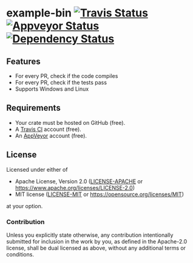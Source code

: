 example-bin
[![Travis Status](https://travis-ci.org/crate-ci/example-bin.svg?branch=master)](https://travis-ci.org/crate-ci/example-bin)
[![Appveyor Status](https://ci.appveyor.com/api/projects/status/8w3m1awufpjyvpbo/branch/master?svg=true)](https://ci.appveyor.com/project/epage/example-bin/branch/master)
[![Dependency Status](https://dependencyci.com/github/crate-ci/example-bin/badge)](https://dependencyci.com/github/crate-ci/example-bin)
===========

## Features

- For every PR, check if the code compiles
- For every PR, check if the tests pass
- Supports Windows and Linux


## Requirements

- Your crate must be hosted on GitHub (free).
- A [Travis CI](https://travis-ci.org/) account (free).
- An [AppVeyor](https://www.appveyor.com/) account (free).

## License

Licensed under either of

- Apache License, Version 2.0 ([LICENSE-APACHE](LICENSE-APACHE) or
  https://www.apache.org/licenses/LICENSE-2.0)
- MIT license ([LICENSE-MIT](LICENSE-MIT) or https://opensource.org/licenses/MIT)

at your option.

### Contribution

Unless you explicitly state otherwise, any contribution intentionally submitted
for inclusion in the work by you, as defined in the Apache-2.0 license, shall be
dual licensed as above, without any additional terms or conditions.
